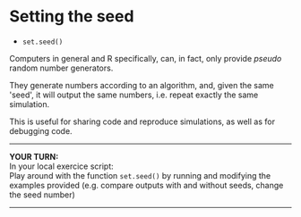 # Setting the seed

* `set.seed()`

Computers in general and R specifically, can, in fact, only provide *pseudo* random number generators.  

They generate numbers according to an algorithm, and, given the same 'seed', it will output the same numbers, i.e. repeat exactly the same simulation.  

This is useful for sharing code and reproduce simulations, as well as for debugging code.

***

**YOUR TURN:**  
In your local exercice script:  
Play around with the function `set.seed()` by running and modifying the examples provided (e.g. compare outputs with and without seeds, change the seed number)
 

***